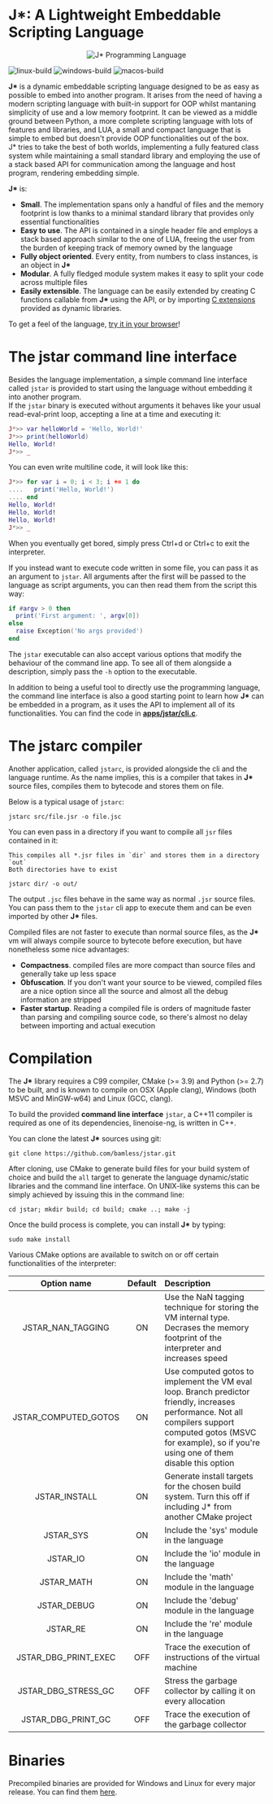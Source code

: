 # J*: A Lightweight Embeddable Scripting Language

<p align="center">
  <img src="https://bamless.github.io/jstar/assets/images/jstar350.png" alt="J* Programming Language" title="J* Programming Language">
</p>

![linux-build](https://github.com/bamless/jstar/workflows/linux-build/badge.svg)
![windows-build](https://github.com/bamless/jstar/workflows/windows-build/badge.svg)
![macos-build](https://github.com/bamless/jstar/workflows/macos-build/badge.svg)

**J\*** is a dynamic embeddable scripting language designed to be as easy as possible to embed into
another program. It arises from the need of having a modern scripting language with built-in
support for OOP whilst mantaning simplicity of use and a low memory footprint. It can be viewed as 
a middle ground between Python, a more complete scripting language with lots of features and 
libraries, and LUA, a small and compact language that is simple to embed but doesn't  provide OOP 
functionalities out of the box.  
J* tries to take the best of both worlds, implementing a fully featured class system while 
maintaining a small standard library and employing the use of a stack based API for communication 
among the language and host program, rendering embedding simple.

**J\*** is:
 - **Small**. The implementation spans only a handful of files and the memory footprint is low
   thanks to a minimal standard library that provides only essential functionalities
 - **Easy to use**. The API is contained in a single header file and employs a stack based approach
   similar to the one of LUA, freeing the user from the burden of keeping track of memory owned by
   the language
 - **Fully object oriented**. Every entity, from numbers to class instances, is an object in **J\***
 - **Modular**. A fully fledged module system makes it easy to split your code across multiple files
 - **Easily extensible**. The language can be easily extended by creating C functions callable from
   **J\*** using the API, or by importing [C extensions](https://github.com/bamless/jsocket) 
   provided as dynamic libraries.

To get a feel of the language, [try it in your browser](https://bamless.github.io/jstar/demo)!

# The **jstar** command line interface

Besides the language implementation, a simple command line interface called `jstar` is provided to
start using the language without embedding it into another program.  
If the `jstar` binary is executed without
arguments it behaves like your usual read-eval-print loop, accepting a line at a time and executing
it:
```lua
J*>> var helloWorld = 'Hello, World!'
J*>> print(helloWorld)
Hello, World!
J*>> _
```
You can even write multiline code, it will look like this:
```lua
J*>> for var i = 0; i < 3; i += 1 do
....   print('Hello, World!')
.... end
Hello, World!
Hello, World!
Hello, World!
J*>> _
```
When you eventually get bored, simply press Ctrl+d or Ctrl+c to exit the interpreter.

If you instead want to execute code written in some file, you can pass it as an argument to `jstar`. 
All arguments after the first will be passed to the language as script arguments, you can then read 
them from the script this way:
```lua
if #argv > 0 then
  print('First argument: ', argv[0])
else
  raise Exception('No args provided')
end
```
The `jstar` executable can also accept various options that modify the behaviour of the command line
app. To see all of them alongside a description, simply pass the `-h` option to the executable.

In addition to being a useful tool to directly use the programming language, the command line 
interface is also a good starting point to learn how **J\*** can be embedded in a program, as it 
uses the API to implement all of its functionalities. You can find the code in 
[**apps/jstar/cli.c**](https://github.com/bamless/jstar/blob/master/apps/jstar/cli.c).

# The **jstarc** compiler
Another application, called `jstarc`, is provided alongside the cli and the language runtime. As the
name implies, this is a compiler that takes in **J\*** source files, compiles them to bytecode
and stores them on file.

Below is a typical usage of `jstarc`:
```
jstarc src/file.jsr -o file.jsc
```
You can even pass in a directory if you want to compile all `jsr` files contained in it:
```
This compiles all *.jsr files in `dir` and stores them in a directory `out`
Both directories have to exist

jstarc dir/ -o out/
```

The output `.jsc` files behave in the same way as normal `.jsr` source files. You can pass them
to the `jstar` cli app to execute them and can be even imported by other **J\*** files.

Compiled files are not faster to execute than normal source files, as the **J\*** vm will always
compile source to bytecote before execution, but have nonetheless some nice advantages:
 - **Compactness**. compiled files are more compact than source files and generally take up less
   space
 - **Obfuscation**. If you don't want your source to be viewed, compiled files are a nice option 
   since all the source and almost all the debug information are stripped
 - **Faster startup**. Reading a compiled file is orders of magnitude faster than parsing and
   compiling source code, so there's almost no delay between importing and actual execution


# Compilation

The **J\*** library requires a C99 compiler, CMake (>= 3.9) and Python (>= 2.7) to be built, 
and is known to compile on OSX (Apple clang), Windows (both MSVC and MinGW-w64) and Linux (GCC, 
clang).

To build the provided **command line interface** `jstar`, a C++11 compiler is required as one of its
dependencies, linenoise-ng, is written in C++.

You can clone the latest **J\*** sources using git:

```
git clone https://github.com/bamless/jstar.git
```

After cloning, use CMake to generate build files for your build system of choice and build the `all`
target to generate the language dynamic/static libraries and the command line interface. On 
UNIX-like systems this can be simply achieved by issuing this in the command line:

```
cd jstar; mkdir build; cd build; cmake ..; make -j
```

Once the build process is complete, you can install **J\*** by typing:

```
sudo make install
```

Various CMake options are available to switch on or off certain functionalities of the interpreter:

|    Option name       | Default | Description |
| :------------------: | :-----: | :---------- |
| JSTAR_NAN_TAGGING    |   ON    | Use the NaN tagging technique for storing the VM internal type. Decrases the memory footprint of the interpreter and increases speed |
| JSTAR_COMPUTED_GOTOS |   ON    | Use computed gotos to implement the VM eval loop. Branch predictor friendly, increases performance. Not all compilers support computed gotos (MSVC for example), so if you're using one of them disable this option |
|   JSTAR_INSTALL      |   ON    | Generate install targets for the chosen build system. Turn this off if including J* from another CMake project |
|       JSTAR_SYS      |   ON    | Include the 'sys' module in the language |
|       JSTAR_IO       |   ON    | Include the 'io' module in the language |
|      JSTAR_MATH      |   ON    | Include the 'math' module in the language |
|      JSTAR_DEBUG     |   ON    | Include the 'debug' module in the language |
|       JSTAR_RE       |   ON    | Include the 're' module in the language |
| JSTAR_DBG_PRINT_EXEC |   OFF   | Trace the execution of instructions of the virtual machine |
| JSTAR_DBG_STRESS_GC  |   OFF   | Stress the garbage collector by calling it on every allocation |
| JSTAR_DBG_PRINT_GC   |   OFF   | Trace the execution of the garbage collector |

# Binaries

Precompiled binaries are provided for Windows and Linux for every major release. You can find them
[here](https://github.com/bamless/jstar/releases).
